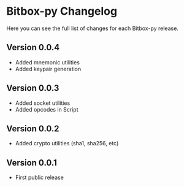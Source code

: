 Bitbox-py Changelog
=======================

Here you can see the full list of changes for each Bitbox-py release.


Version 0.0.4
-------------
- Added mnemonic utilities
- Added keypair generation

Version 0.0.3
-------------
- Added socket utilities
- Added opcodes in Script


Version 0.0.2
-------------
- Added crypto utilities (sha1, sha256, etc)

Version 0.0.1
-------------
- First public release
